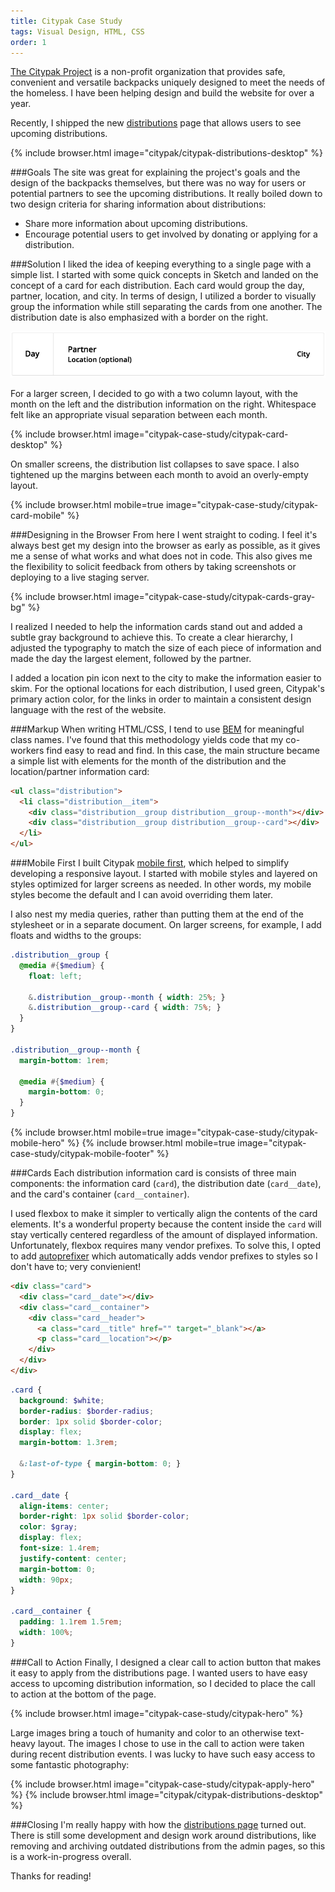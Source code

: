 ```yaml
---
title: Citypak Case Study
tags: Visual Design, HTML, CSS
order: 1
---
```


[The Citypak Project](http://www.citypak.org) is a non-profit organization that provides safe, convenient and versatile backpacks uniquely designed to meet the needs of the homeless. I have been helping design and build the website for over a year.

Recently, I shipped the new [distributions](http://citypak.org/distributions) page that allows users to see upcoming distributions.

{% include browser.html image="citypak/citypak-distributions-desktop" %}

###Goals
The site was great for explaining the project's goals and the design of the backpacks themselves, but there was no way for users or potential partners to see the upcoming distributions. It really boiled down to two design criteria for sharing information about distributions:

* Share more information about upcoming distributions.
* Encourage potential users to get involved by donating or applying for a distribution.

###Solution
I liked the idea of keeping everything to a single page with a simple list. I started with some quick concepts in Sketch and landed on the concept of a card for each distribution. Each card would group the day, partner, location, and city. In terms of design, I utilized a border to visually group the information while still separating the cards from one another. The distribution date is also emphasized with a border on the right.

![Card](/assets/images/work/citypak-case-study/citypak-card.png)

For a larger screen, I decided to go with a two column layout, with the month on the left and the distribution information on the right. Whitespace felt like an appropriate visual separation between each month.

{% include browser.html image="citypak-case-study/citypak-card-desktop" %}

On smaller screens, the distribution list collapses to save space. I also tightened up the margins between each month to avoid an overly-empty layout.

<div class="row">
{% include browser.html mobile=true image="citypak-case-study/citypak-card-mobile" %}
</div>

###Designing in the Browser
From here I went straight to coding. I feel it's always best get my design into the browser as early as possible, as it gives me a sense of what works and what does not in code. This also gives me the flexibility to solicit feedback from others by taking screenshots or deploying to a live staging server.

{% include browser.html image="citypak-case-study/citypak-cards-gray-bg" %}

I realized I needed to help the information cards stand out and added a subtle gray background to achieve this. To create a clear hierarchy, I adjusted the typography to match the size of each piece of information and made the day the largest element, followed by the partner.

I added a location pin icon next to the city to make the information easier to skim. For the optional locations for each distribution, I used green, Citypak's primary action color, for the links in order to maintain a consistent design language with the rest of the website.

###Markup
When writing HTML/CSS, I tend to use [BEM](http://adamkaplan.me/css-workshop/part-2/#naming-conventions) for meaningful class names. I've found that this methodology yields code that my co-workers find easy to read and find. In this case, the main structure became a simple list with elements for the month of the distribution and the location/partner information card:

```html
<ul class="distribution">
  <li class="distribution__item">
    <div class="distribution__group distribution__group--month"></div>
    <div class="distribution__group distribution__group--card"></div>
  </li>
</ul>
```

###Mobile First
I built Citypak [mobile first](http://adamkaplan.me/grid), which helped to simplify developing a responsive layout. I started with mobile styles and layered on styles optimized for larger screens as needed. In other words, my mobile styles become the default and I can avoid overriding them later.

I also nest my media queries, rather than putting them at the end of the stylesheet or in a separate document. On larger screens, for example, I add floats and widths to the groups:

```scss
.distribution__group {
  @media #{$medium} {
    float: left;

    &.distribution__group--month { width: 25%; }
    &.distribution__group--card { width: 75%; }
  }
}

.distribution__group--month {
  margin-bottom: 1rem;

  @media #{$medium} {
    margin-bottom: 0;
  }
}
```

<div class="row">
{% include browser.html mobile=true image="citypak-case-study/citypak-mobile-hero" %}
{% include browser.html mobile=true image="citypak-case-study/citypak-mobile-footer" %}
</div>

###Cards
Each distribution information card is consists of three main components: the information card (`card`), the distribution date (`card__date`), and the card's container (`card__container`).

I used flexbox to make it simpler to vertically align the contents of the card elements. It's a wonderful property because the content inside the `card` will stay vertically centered regardless of the amount of displayed information. Unfortunately, flexbox requires many vendor prefixes. To solve this, I opted to add [autoprefixer](https://github.com/postcss/autoprefixer) which automatically adds vendor prefixes to styles so I don't have to; very convienient!

```html
<div class="card">
  <div class="card__date"></div>
  <div class="card__container">
    <div class="card__header">
      <a class="card__title" href="" target="_blank"></a>
      <p class="card__location"></p>
    </div>
  </div>
</div>
```

```scss
.card {
  background: $white;
  border-radius: $border-radius;
  border: 1px solid $border-color;
  display: flex;
  margin-bottom: 1.3rem;

  &:last-of-type { margin-bottom: 0; }
}

.card__date {
  align-items: center;
  border-right: 1px solid $border-color;
  color: $gray;
  display: flex;
  font-size: 1.4rem;
  justify-content: center;
  margin-bottom: 0;
  width: 90px;
}

.card__container {
  padding: 1.1rem 1.5rem;
  width: 100%;
}
```

###Call to Action
Finally, I designed a clear call to action button that makes it easy to apply from the distributions page. I wanted users to have easy access to upcoming distribution information, so I decided to place the call to action at the bottom of the page.

{% include browser.html image="citypak-case-study/citypak-hero" %}

Large images bring a touch of humanity and color to an otherwise text-heavy layout. The images I chose to use in the call to action were taken during recent distribution events. I was lucky to have such easy access to some fantastic photography:

{% include browser.html image="citypak-case-study/citypak-apply-hero" %}
{% include browser.html image="citypak/citypak-distributions-desktop" %}

###Closing
I'm really happy with how the [distributions page](http://citypak.org/distributions) turned out. There is still some development and design work around distributions, like removing and archiving outdated distributions from the admin pages, so this is a work-in-progress overall.

Thanks for reading!
